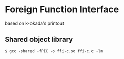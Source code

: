 # Foreign Function Interface

based on k-okada's printout

## Shared object library
`$ gcc -shared -fPIC -o ffi-c.so ffi-c.c -lm`
